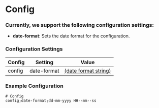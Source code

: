 ﻿# Config

### Currently, we support the following configuration settings:
- **date-format**: Sets the date format for the configuration.

### Configuration Settings

| Config | Setting     | Value                  |
|--------|-------------|------------------------|
| config | date-format | [(date format string)](https://learn.microsoft.com/fr-fr/dotnet/api/system.datetime.tostring?view=net-8.0) |

### Example Configuration

```csv
# Config
config;date-format;dd-mm-yyyy HH--mm--ss